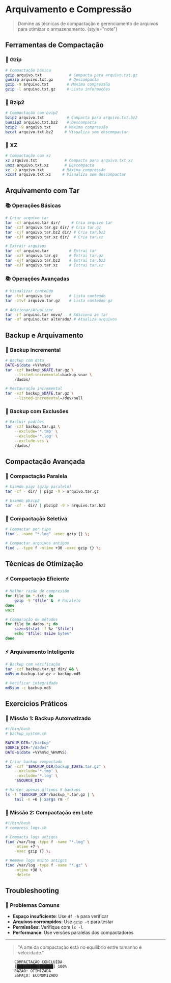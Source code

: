 # Arquivamento e Compressão

> Domine as técnicas de compactação e gerenciamento de arquivos para otimizar o armazenamento.
> {style="note"}

## Ferramentas de Compactação

### 🔧 Gzip
```bash
# Compactação básica
gzip arquivo.txt            # Compacta para arquivo.txt.gz
gunzip arquivo.txt.gz       # Descompacta
gzip -9 arquivo.txt        # Máxima compressão
gzip -l arquivo.txt.gz     # Lista informações
```

### 🔧 Bzip2
```bash
# Compactação com bzip2
bzip2 arquivo.txt          # Compacta para arquivo.txt.bz2
bunzip2 arquivo.txt.bz2    # Descompacta
bzip2 -9 arquivo.txt      # Máxima compressão
bzcat arquivo.txt.bz2     # Visualiza sem descompactar
```

### 🔧 XZ
```bash
# Compactação com xz
xz arquivo.txt            # Compacta para arquivo.txt.xz
unxz arquivo.txt.xz       # Descompacta
xz -9 arquivo.txt        # Máxima compressão
xzcat arquivo.txt.xz     # Visualiza sem descompactar
```

## Arquivamento com Tar

### 📚 Operações Básicas
```bash
# Criar arquivo tar
tar -cf arquivo.tar dir/     # Cria arquivo tar
tar -czf arquivo.tar.gz dir/ # Cria tar.gz
tar -cjf arquivo.tar.bz2 dir/ # Cria tar.bz2
tar -cJf arquivo.tar.xz dir/  # Cria tar.xz

# Extrair arquivos
tar -xf arquivo.tar         # Extrai tar
tar -xzf arquivo.tar.gz     # Extrai tar.gz
tar -xjf arquivo.tar.bz2    # Extrai tar.bz2
tar -xJf arquivo.tar.xz     # Extrai tar.xz
```

### 📚 Operações Avançadas
```bash
# Visualizar conteúdo
tar -tvf arquivo.tar        # Lista conteúdo
tar -ztvf arquivo.tar.gz    # Lista conteúdo gz

# Adicionar/Atualizar
tar -rf arquivo.tar novo/   # Adiciona ao tar
tar -uf arquivo.tar alterado/ # Atualiza arquivos
```

## Backup e Arquivamento

### 💾 Backup Incremental
```bash
# Backup com data
DATE=$(date +%Y%m%d)
tar -czf backup_$DATE.tar.gz \
    --listed-incremental=backup.snar \
    /dados/

# Restauração incremental
tar -xzf backup_$DATE.tar.gz \
    --listed-incremental=/dev/null
```

### 💾 Backup com Exclusões
```bash
# Excluir padrões
tar -czf backup.tar.gz \
    --exclude='*.tmp' \
    --exclude='*.log' \
    --exclude-vcs \
    /dados/
```

## Compactação Avançada

### 🚀 Compactação Paralela
```bash
# Usando pigz (gzip paralelo)
tar -cf - dir/ | pigz -9 > arquivo.tar.gz

# Usando pbzip2
tar -cf - dir/ | pbzip2 -9 > arquivo.tar.bz2
```

### 🚀 Compactação Seletiva
```bash
# Compactar por tipo
find . -name "*.log" -exec gzip {} \;

# Compactar arquivos antigos
find . -type f -mtime +30 -exec gzip {} \;
```

## Técnicas de Otimização

### ⚡ Compactação Eficiente
```bash
# Melhor razão de compressão
for file in *.txt; do
    gzip -9 "$file" &  # Paralelo
done
wait

# Comparação de métodos
for file in dados.*; do
    size=$(stat -f %z "$file")
    echo "$file: $size bytes"
done
```

### ⚡ Arquivamento Inteligente
```bash
# Backup com verificação
tar -czf backup.tar.gz dir/ && \
md5sum backup.tar.gz > backup.md5

# Verificar integridade
md5sum -c backup.md5
```

## Exercícios Práticos

### 🎯 Missão 1: Backup Automatizado
```bash
#!/bin/bash
# backup_system.sh

BACKUP_DIR="/backup"
SOURCE_DIR="/dados"
DATE=$(date +%Y%m%d_%H%M%S)

# Criar backup compactado
tar -czf "$BACKUP_DIR/backup_$DATE.tar.gz" \
    --exclude='*.tmp' \
    --exclude='*.log' \
    "$SOURCE_DIR"

# Manter apenas últimos 5 backups
ls -t "$BACKUP_DIR"/backup_*.tar.gz | \
    tail -n +6 | xargs rm -f
```

### 🎯 Missão 2: Compactação em Lote
```bash
#!/bin/bash
# compress_logs.sh

# Compacta logs antigos
find /var/log -type f -name "*.log" \
    -mtime +7 \
    -exec gzip {} \;

# Remove logs muito antigos
find /var/log -type f -name "*.gz" \
    -mtime +30 \
    -delete
```

## Troubleshooting

### 🔧 Problemas Comuns
- **Espaço insuficiente**: Use `df -h` para verificar
- **Arquivos corrompidos**: Use `gzip -t` para testar
- **Permissões**: Verifique com `ls -l`
- **Performance**: Use versões paralelas dos compactadores

---

> "A arte da compactação está no equilíbrio entre tamanho e velocidade."

```ascii
    COMPACTAÇÃO CONCLUÍDA
    [████████████████] 100%
    RAZÃO: OTIMIZADA
    ESPAÇO: ECONOMIZADO
```